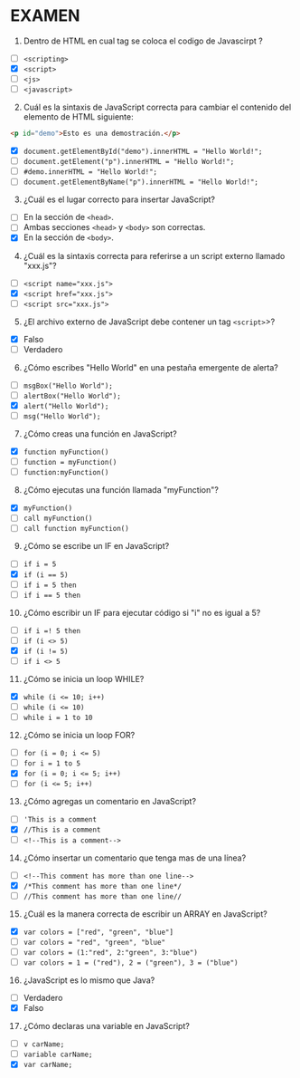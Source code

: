 # EXAMEN

1. Dentro de HTML en cual tag se coloca el codigo de Javascirpt ?

- [ ] `<scripting>`
- [x] `<script>`
- [ ] `<js>`
- [ ] `<javascript>`

2. Cuál es la sintaxis de JavaScript correcta para cambiar el contenido del elemento de HTML siguiente: 

```html
<p id="demo">Esto es una demostración.</p>
```
- [x] `document.getElementById("demo").innerHTML = "Hello World!";`
- [ ] `document.getElement("p").innerHTML = "Hello World!";`
- [ ] `#demo.innerHTML = "Hello World!";`
- [ ] `document.getElementByName("p").innerHTML = "Hello World!";`

3. ¿Cuál es el lugar correcto para insertar JavaScript?

- [ ] En la sección de `<head>`.
- [ ] Ambas secciones `<head>` y `<body>` son correctas.
- [x] En la sección de `<body>`.

4. ¿Cuál es la sintaxis correcta para referirse a un script externo llamado "xxx.js"?

- [ ] `<script name="xxx.js">`
- [x] `<script href="xxx.js">`
- [ ] `<script src="xxx.js">`

5. ¿El archivo externo de JavaScript debe contener un tag `<script>`>?

- [x] Falso
- [ ] Verdadero

6. ¿Cómo escribes "Hello World" en una pestaña emergente de alerta?

- [ ] `msgBox("Hello World");`
- [ ] `alertBox("Hello World");`
- [x] `alert("Hello World");`
- [ ] `msg("Hello World");`

7. ¿Cómo creas una función en JavaScript?

- [x] `function myFunction()`
- [ ] `function = myFunction()`
- [ ] `function:myFunction()`

8. ¿Cómo ejecutas una función llamada "myFunction"?

- [x] `myFunction()`
- [ ] `call myFunction()`
- [ ] `call function myFunction()`

9. ¿Cómo se escribe un IF en JavaScript?

- [ ] `if i = 5`
- [x] `if (i == 5)`
- [ ] `if i = 5 then`
- [ ] `if i == 5 then`

10. ¿Cómo escribir un IF para ejecutar código si "i" no es igual a 5?

- [ ] `if i =! 5 then`
- [ ] `if (i <> 5)`
- [x] `if (i != 5)`
- [ ] `if i <> 5`

11. ¿Cómo se inicia un loop WHILE?

- [x] `while (i <= 10; i++)`
- [ ] `while (i <= 10)`
- [ ] `while i = 1 to 10`

12. ¿Cómo se inicia un loop FOR?

- [ ] `for (i = 0; i <= 5)`
- [ ] `for i = 1 to 5`
- [x] `for (i = 0; i <= 5; i++)`
- [ ] `for (i <= 5; i++)`

13. ¿Cómo agregas un comentario en JavaScript?

- [ ] `'This is a comment`
- [x] `//This is a comment`
- [ ] `<!--This is a comment-->`

14. ¿Cómo insertar un comentario que tenga mas de una línea?

- [ ] `<!--This comment has more than one line-->`
- [x] `/*This comment has more than one line*/`
- [ ] `//This comment has more than one line//`

15. ¿Cuál es la manera correcta de escribir un ARRAY en JavaScript?

- [x] `var colors = ["red", "green", "blue"]`
- [ ] `var colors = "red", "green", "blue"`
- [ ] `var colors = (1:"red", 2:"green", 3:"blue")`
- [ ] `var colors = 1 = ("red"), 2 = ("green"), 3 = ("blue")`

16. ¿JavaScript es lo mismo que Java?

- [ ] Verdadero
- [x] Falso

17. ¿Cómo declaras una variable en JavaScript?

 - [ ] `v carName;`
 - [ ] `variable carName;`
 - [x] `var carName;`